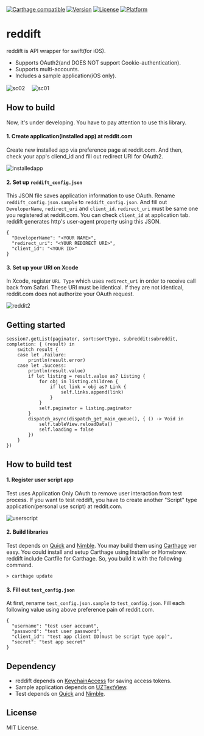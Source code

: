 [![Carthage compatible](https://img.shields.io/badge/Carthage-compatible-4BC51D.svg?style=flat)](https://github.com/Carthage/Carthage)
[![Version](http://img.shields.io/cocoapods/v/reddift.svg?style=flat)](http://cocoadocs.org/docsets/reddift)
[![License](https://img.shields.io/cocoapods/l/reddift.svg?style=flat)](http://cocoadocs.org/docsets/reddift)
[![Platform](https://img.shields.io/cocoapods/p/reddift.svg?style=flat)](http://cocoadocs.org/docsets/reddift)

# reddift
reddift is API wrapper for swift(for iOS).

 * Supports OAuth2(and DOES NOT support Cookie-authentication).
 * Supports multi-accounts.
 * Includes a sample application(iOS only).

![sc02](https://cloud.githubusercontent.com/assets/33768/7570674/e68381c0-f84c-11e4-914b-532f9fd06e19.png)　
![sc01](https://cloud.githubusercontent.com/assets/33768/7570673/e653f39c-f84c-11e4-98c7-2c3e9ef872ad.png)

## How to build

Now, it's under developing.
You have to pay attention to use this library.

#### 1. Create application(installed app) at reddit.com

Create new installed app via preference page at reddit.com.
And then, check your app's cliend_id and fill out redirect URI for OAuth2.

![installedapp](https://cloud.githubusercontent.com/assets/33768/7569703/7aa0cd84-f845-11e4-8860-2c953c9522a2.png)

#### 2. Set up ````reddift_config.json````

This JSON file saves application information to use OAuth.
Rename ```reddift_config.json.sample``` to ```reddift_config.json```.
And fill out ```DeveloperName```, ```redirect_uri``` and ```client_id```. 
```redirect_uri``` must be same one you registered at reddit.com.
You can check ```client_id``` at application tab.
reddift generates http's user-agent property using this JSON.

    {
      "DeveloperName": "<YOUR NAME>",
      "redirect_uri": "<YOUR REDIRECT URI>",
      "client_id": "<YOUR ID>"
    }

#### 3. Set up your URI on Xcode

In Xcode, register ```URL Type``` which uses ```redirect_uri``` in order to receive call back from Safari.
These URI must be identical.
If they are not identical, reddit.com does not authorize your OAuth request.

![reddit2](https://cloud.githubusercontent.com/assets/33768/7277677/52a1d1f0-e94c-11e4-9125-18c3acf13c0b.png)

## Getting started

    session?.getList(paginator, sort:sortType, subreddit:subreddit, completion: { (result) in
        switch result {
        case let .Failure:
            println(result.error)
        case let .Success:
            println(result.value)
            if let listing = result.value as? Listing {
                for obj in listing.children {
                    if let link = obj as? Link {
                        self.links.append(link)
                    }
                }
                self.paginator = listing.paginator
            }
            dispatch_async(dispatch_get_main_queue(), { () -> Void in
                self.tableView.reloadData()
                self.loading = false
            })
        }
    })

## How to build test

#### 1. Register user script app

Test uses Application Only OAuth to remove user interaction from test process.
If you want to test reddift, you have to create another "Script" type application(personal use script) at reddit.com.

![userscript](https://cloud.githubusercontent.com/assets/33768/7569704/7ad7bf10-f845-11e4-8e10-89487a65d5d4.png)

#### 2. Build libraries

Test depends on [Quick](https://github.com/Quick/Quick) and [Nimble](https://github.com/Quick/Nimble).
You may build them using [Carthage](https://github.com/Carthage/Carthage) ver easy.
You could install and setup Carthage using Installer or Homebrew.
reddift include Cartfile for Carthage.
So, you build it with the following command.

    > carthage update
    
#### 3. Fill out ````test_config.json````

At first, rename ````test_config.json.sample```` to ````test_config.json````.
Fill each following value using above preference pain of reddit.com.

    {
      "username": "test user account",
      "password": "test user password",
      "client_id": "test app client ID(must be script type app)",
      "secret": "test app secret"
    }

## Dependency

* reddift depends on [KeychainAccess](https://github.com/kishikawakatsumi/KeychainAccess) for saving access tokens.
* Sample application depends on [UZTextView](https://github.com/sonsongithub/UZTextView.git).
* Test depends on [Quick](https://github.com/Quick/Quick) and [Nimble](https://github.com/Quick/Nimble).

## License

MIT License.
